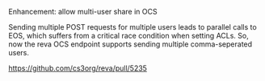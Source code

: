 Enhancement: allow multi-user share in OCS

Sending multiple POST requests for multiple users leads to parallel calls to EOS, which suffers from a critical race condition when setting ACLs. So, now the reva OCS endpoint supports sending multiple comma-seperated users.

https://github.com/cs3org/reva/pull/5235
